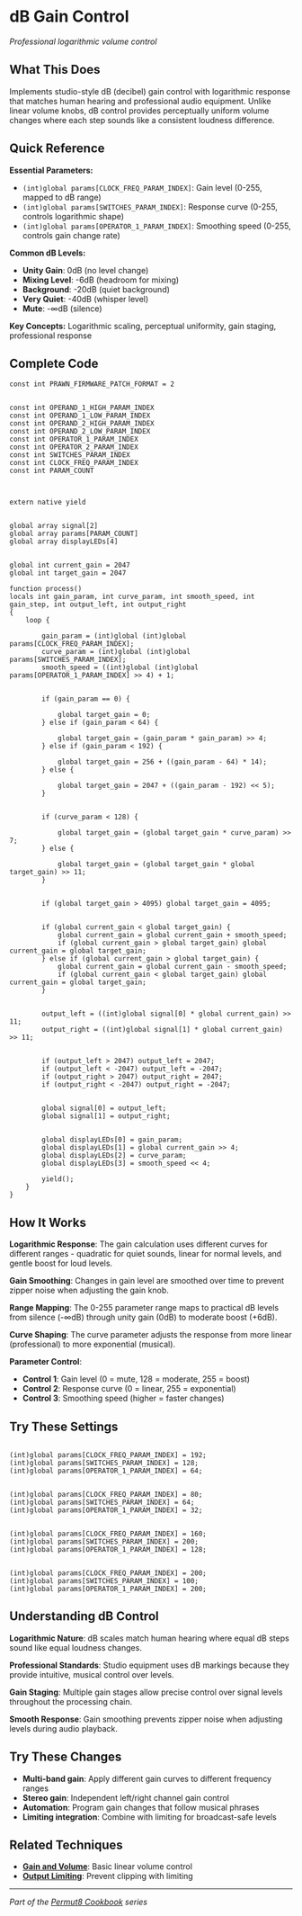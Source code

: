 # dB Gain Control

*Professional logarithmic volume control*

## What This Does

Implements studio-style dB (decibel) gain control with logarithmic response that matches human hearing and professional audio equipment. Unlike linear volume knobs, dB control provides perceptually uniform volume changes where each step sounds like a consistent loudness difference.

## Quick Reference

**Essential Parameters:**
- `(int)global params[CLOCK_FREQ_PARAM_INDEX]`: Gain level (0-255, mapped to dB range)
- `(int)global params[SWITCHES_PARAM_INDEX]`: Response curve (0-255, controls logarithmic shape)
- `(int)global params[OPERATOR_1_PARAM_INDEX]`: Smoothing speed (0-255, controls gain change rate)

**Common dB Levels:**
- **Unity Gain**: 0dB (no level change)
- **Mixing Level**: -6dB (headroom for mixing)
- **Background**: -20dB (quiet background)
- **Very Quiet**: -40dB (whisper level)
- **Mute**: -∞dB (silence)

**Key Concepts:** Logarithmic scaling, perceptual uniformity, gain staging, professional response

## Complete Code

```impala
const int PRAWN_FIRMWARE_PATCH_FORMAT = 2


const int OPERAND_1_HIGH_PARAM_INDEX
const int OPERAND_1_LOW_PARAM_INDEX
const int OPERAND_2_HIGH_PARAM_INDEX
const int OPERAND_2_LOW_PARAM_INDEX
const int OPERATOR_1_PARAM_INDEX
const int OPERATOR_2_PARAM_INDEX
const int SWITCHES_PARAM_INDEX
const int CLOCK_FREQ_PARAM_INDEX
const int PARAM_COUNT



extern native yield


global array signal[2]
global array params[PARAM_COUNT]
global array displayLEDs[4]


global int current_gain = 2047
global int target_gain = 2047

function process()
locals int gain_param, int curve_param, int smooth_speed, int gain_step, int output_left, int output_right
{
    loop {

        gain_param = (int)global (int)global params[CLOCK_FREQ_PARAM_INDEX];
        curve_param = (int)global (int)global params[SWITCHES_PARAM_INDEX];
        smooth_speed = ((int)global (int)global params[OPERATOR_1_PARAM_INDEX] >> 4) + 1;
        

        if (gain_param == 0) {

            global target_gain = 0;
        } else if (gain_param < 64) {

            global target_gain = (gain_param * gain_param) >> 4;
        } else if (gain_param < 192) {

            global target_gain = 256 + ((gain_param - 64) * 14);
        } else {

            global target_gain = 2047 + ((gain_param - 192) << 5);
        }
        

        if (curve_param < 128) {

            global target_gain = (global target_gain * curve_param) >> 7;
        } else {

            global target_gain = (global target_gain * global target_gain) >> 11;
        }
        

        if (global target_gain > 4095) global target_gain = 4095;
        

        if (global current_gain < global target_gain) {
            global current_gain = global current_gain + smooth_speed;
            if (global current_gain > global target_gain) global current_gain = global target_gain;
        } else if (global current_gain > global target_gain) {
            global current_gain = global current_gain - smooth_speed;
            if (global current_gain < global target_gain) global current_gain = global target_gain;
        }
        

        output_left = ((int)global signal[0] * global current_gain) >> 11;
        output_right = ((int)global signal[1] * global current_gain) >> 11;
        

        if (output_left > 2047) output_left = 2047;
        if (output_left < -2047) output_left = -2047;
        if (output_right > 2047) output_right = 2047;
        if (output_right < -2047) output_right = -2047;
        

        global signal[0] = output_left;
        global signal[1] = output_right;
        

        global displayLEDs[0] = gain_param;
        global displayLEDs[1] = global current_gain >> 4;
        global displayLEDs[2] = curve_param;
        global displayLEDs[3] = smooth_speed << 4;
        
        yield();
    }
}

```

## How It Works

**Logarithmic Response**: The gain calculation uses different curves for different ranges - quadratic for quiet sounds, linear for normal levels, and gentle boost for loud levels.

**Gain Smoothing**: Changes in gain level are smoothed over time to prevent zipper noise when adjusting the gain knob.

**Range Mapping**: The 0-255 parameter range maps to practical dB levels from silence (-∞dB) through unity gain (0dB) to moderate boost (+6dB).

**Curve Shaping**: The curve parameter adjusts the response from more linear (professional) to more exponential (musical).

**Parameter Control**:
- **Control 1**: Gain level (0 = mute, 128 = moderate, 255 = boost)
- **Control 2**: Response curve (0 = linear, 255 = exponential)
- **Control 3**: Smoothing speed (higher = faster changes)

## Try These Settings

```impala

(int)global params[CLOCK_FREQ_PARAM_INDEX] = 192;
(int)global params[SWITCHES_PARAM_INDEX] = 128;
(int)global params[OPERATOR_1_PARAM_INDEX] = 64;


(int)global params[CLOCK_FREQ_PARAM_INDEX] = 80;
(int)global params[SWITCHES_PARAM_INDEX] = 64;
(int)global params[OPERATOR_1_PARAM_INDEX] = 32;


(int)global params[CLOCK_FREQ_PARAM_INDEX] = 160;
(int)global params[SWITCHES_PARAM_INDEX] = 200;
(int)global params[OPERATOR_1_PARAM_INDEX] = 128;


(int)global params[CLOCK_FREQ_PARAM_INDEX] = 200;
(int)global params[SWITCHES_PARAM_INDEX] = 100;
(int)global params[OPERATOR_1_PARAM_INDEX] = 200;
```

## Understanding dB Control

**Logarithmic Nature**: dB scales match human hearing where equal dB steps sound like equal loudness changes.

**Professional Standards**: Studio equipment uses dB markings because they provide intuitive, musical control over levels.

**Gain Staging**: Multiple gain stages allow precise control over signal levels throughout the processing chain.

**Smooth Response**: Gain smoothing prevents zipper noise when adjusting levels during audio playback.

## Try These Changes

- **Multi-band gain**: Apply different gain curves to different frequency ranges
- **Stereo gain**: Independent left/right channel gain control
- **Automation**: Program gain changes that follow musical phrases
- **Limiting integration**: Combine with limiting for broadcast-safe levels

## Related Techniques

- **[Gain and Volume](gain-and-volume.md)**: Basic linear volume control
- **[Output Limiting](output-limiting.md)**: Prevent clipping with limiting

---
*Part of the [Permut8 Cookbook](../index.md) series*